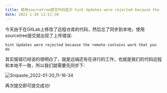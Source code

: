 ```yaml
---
title: 使用sourcetree提交代码显示 hint Updates were rejected because the remote contains work that you do的解决方法
date: 2022-1-20 11:11:30
---
```


今天由于在GitLab上修改了远程仓库的代码，然后忘了同步到本地，使用sourcetree提交就出现了上传错误:

```text
hint Updates were rejected because the remote contains work that you do
```

其实报错已经说的很明白了，就是远端还有在进行的工作，也就是我们的代码远程和本地不一致，所以我们就需要先同步下:

![Snipaste_2022-01-20_11-16-34](https://cdn.jsdelivr.net/gh/stormwasd/image-hosting@master/20220119/Snipaste_2022-01-20_11-16-34.1j3h3p37w6e8.webp)

再次提交即可提交成功!
